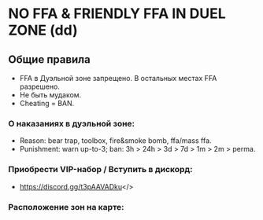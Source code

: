# **NO FFA & FRIENDLY FFA IN DUEL ZONE (dd)**

## **Общие правила**
- FFA в Дуэльной зоне запрещено. В остальных местах FFA разрешено.
- Не быть мудаком.
- Cheating = BAN.

### **О наказаниях в дуэльной зоне:**
- Reason: bear trap, toolbox, fire&smoke bomb, ffa/mass ffa.
- Punishment: warn up-to-3; ban: 3h > 24h > 3d > 7d > 1m > 2m > perma.

### Приобрести VIP-набор / Вступить в дискорд:
- <a id="Перейти в дискорд сообщества">https://discord.gg/t3pAAVADku</>

### Расположение зон на карте: